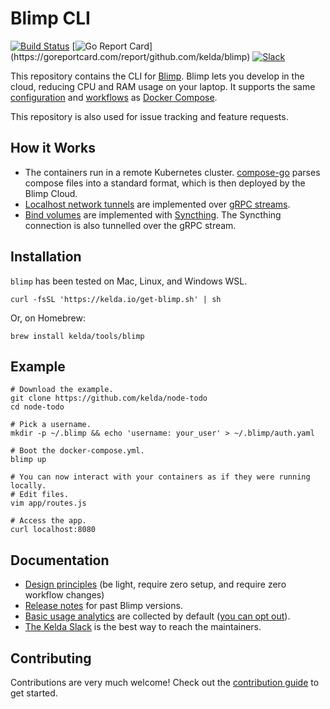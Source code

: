 # Blimp CLI

[![Build Status](https://circleci.com/gh/kelda/blimp.svg?style=svg)](https://circleci.com/gh/kelda/blimp)
[![Go Report Card](https://goreportcard.com/badge/github.com/kelda/blimp?)](https://goreportcard.com/report/github.com/kelda/blimp)
[![Slack](https://kelda.io/img/slack-badge.svg)](http://slack.kelda.io)

This repository contains the CLI for [Blimp](https://kelda.io/blimp).
Blimp lets you develop in the cloud, reducing CPU and RAM usage on your laptop.
It supports the same
[configuration](https://docs.docker.com/compose/compose-file) and
[workflows](https://devcenter.heroku.com/articles/local-development-with-docker-compose)
as [Docker Compose](https://docs.docker.com/compose/).

This repository is also used for issue tracking and feature requests.

## How it Works

* The containers run in a remote Kubernetes cluster. [compose-go](https://github.com/compose-spec/compose-go) parses
  compose files into a standard format, which is then deployed by the Blimp
  Cloud.
* [Localhost network tunnels](https://docs.docker.com/compose/compose-file/#ports) are implemented over [gRPC streams](https://github.com/kelda/blimp/blob/master/_proto/blimp/node/v0/controller.proto#L10).
* [Bind volumes](https://docs.docker.com/compose/compose-file/#volumes) are
  implemented with [Syncthing](https://syncthing.net/). The Syncthing
  connection is also tunnelled over the gRPC stream.

## Installation

`blimp` has been tested on Mac, Linux, and Windows WSL.

```shell
curl -fsSL 'https://kelda.io/get-blimp.sh' | sh
```

Or, on Homebrew:

```shell
brew install kelda/tools/blimp
```

## Example

```
# Download the example.
git clone https://github.com/kelda/node-todo
cd node-todo

# Pick a username.
mkdir -p ~/.blimp && echo 'username: your_user' > ~/.blimp/auth.yaml

# Boot the docker-compose.yml.
blimp up

# You can now interact with your containers as if they were running locally.
# Edit files.
vim app/routes.js

# Access the app.
curl localhost:8080
```

## Documentation

* [Design principles](https://kelda.io/blimp/docs/#/home?id=design-principles) (be
  light, require zero setup, and require zero workflow changes)
* [Release notes](https://kelda.io/blimp/docs/release-notes/) for past Blimp versions.
* [Basic usage analytics](https://kelda.io/blimp/docs/#/security?id=what-analytics-does-the-blimp-cli-collect)
  are collected by default ([you can opt out](https://kelda.io/blimp/docs/#/security?id=what-analytics-does-the-blimp-cli-collect)).
* [The Kelda Slack](https://slack.kelda.io) is the best way to reach the maintainers.

## Contributing

Contributions are very much welcome!  Check out the [contribution
guide](CONTRIBUTING.md) to get started.
